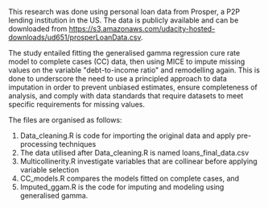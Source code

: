 This research was done using personal loan data from Prosper, a P2P lending institution in the US. The data is publicly available and can be downloaded from https://s3.amazonaws.com/udacity-hosted-downloads/ud651/prosperLoanData.csv.

The study entailed fitting the generalised gamma regression cure rate model to complete cases (CC) data, then using MICE to impute missing values on the variable "debt-to-income ratio" and remodelling again. This is done to underscore the need to use a principled approach to data imputation in order to prevent unbiased estimates, ensure completeness of analysis, and comply with data standards that require datasets to meet specific requirements for missing values.

The files are organised as follows:
1. Data_cleaning.R is code for importing the original data and apply pre-processing techniques
2. The data utilised after Data_cleaning.R is named loans_final_data.csv
3. Multicollinerity.R investigate variables that are collinear before applying variable selection
4. CC_models.R compares the models fitted on complete cases, and
5. Imputed_ggam.R is the code for imputing and modeling using generalised gamma.
